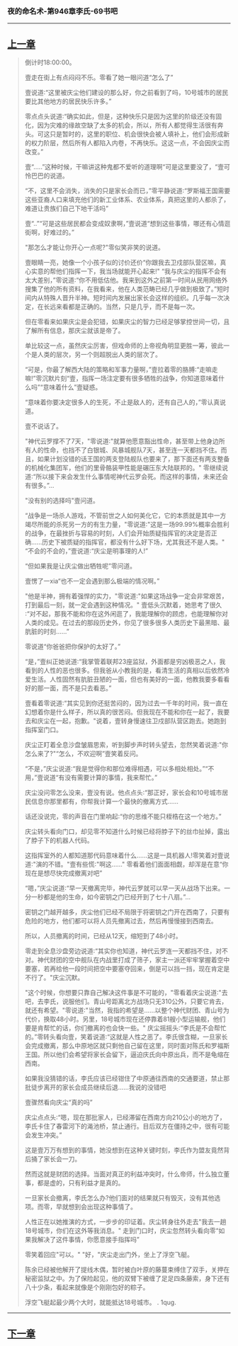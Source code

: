 ### 夜的命名术-第946章李氏-69书吧

--------
[上一章](./d8aaf912e7cd621859baf7ca8c5be1c5.md)
--------


>
>
>
>倒计时18∶00∶00。
>
>壹走在街上有点闷闷不乐。零看了她一眼问道“怎么了”
>
>壹说道∶“这里被庆尘他们建设的那么好，你之前看到了吗，10号城市的居民要比其他地方的居民快乐许多。”
>
>零点点头说道∶“确实如此，但是，这种快乐只是因为这里的阶级还没有固化，因为灾难的缘故空缺了太多的机会，所以，所有人都觉得生活很有奔头。可这只是暂时的，这里的职位、机会很快会被人填补上，他们会形成新的权力阶层，然后所有人都陷入内卷，不再快乐。这这一点，不会因庆尘而改变。”
>
>壹“…..”这种时候，干嘛讲这种鬼都不爱听的道理啊“可是这里要没了，“壹可怜巴巴的说道。
>
>“不，这里不会消失，消失的只是家长会而已，”零平静说道∶“罗斯福王国需要这些亚裔人口来填充他们的新工业体系、农业体系，真把这里的人都杀了，难道让贵族们自己下地干活吗”
>
>壹“..”“可是这些居民都会变成奴隶啊，”壹说道“想到这些事情，哪还有心情逛街啊，好难过的。”
>
>"那怎么才能让你开心一点呢?"零似笑非笑的说道。
>
>壹眼睛一亮，她像一个小孩子似的讨价还价“你跟我去卫戍部队营区嘛，真心实意的帮他们指挥一下，我当场就能开心起来!"
>“我与庆尘的指挥不会有太大差别，”零说道∶“你不用低估他。我来到这外之前第一时间从民用网络外搜集了他的所有资料，在我看来，他在人类范畴已经几乎做到极致了。”短时间内从特殊人晋升半神。短时间内发展出家长会这样的组织。几乎每一次决定，在长远来看都是正确的。当然，只是几乎，而不是每一次。
>
>但在零看来如果庆尘是会犯错，如果庆尘的智力已经足够掌控世间一切，且了解所有信息，那庆尘就该是帝了。
>
>单比较这一点，虽然庆尘厉害，但戏命师的上帝视角明显更胜一筹，彼此一个是人类的层次，另一个则超脱出人类的层次了。
>
>“可是，你最了解西大陆的策略和军事力量啊，”壹拉着零的胳膊∶“走嘛走嘛!”零沉默片刻“壹，指挥一场注定要有很多牺牲的战争，你知道意味着什么吗”“意味着什么”壹疑惑。
>
>“意味着你要决定很多人的生死，不止是敌人的，还有自己人的，”零认真说道。
>
>壹不说话了。
>
>"神代云罗撑不了7天，"零说道∶"就算他愿意豁出性命，甚至带上他身边所有人的性命，也挡不了白银城、风暴城舰队7天，甚至连一天都挡不住。而且，如果计划没错的话王国的两支登陆舰队也要来了，那下面还有两支整备的机械化集团军，他们的里骨骼装甲性能是碾压东大陆联邦的。"
>零继续说道∶“所以接下来会发生什么事情呢神代云罗会死。而这样的事情，未来还会有很多。”…
>
>"没有别的选择吗"壹问道。
>
>“战争是一场杀人游戏，不管前世之人如何美化它，它的本质就是其中一方竭尽所能的杀死另一方的有生力量，"零说道∶"这是一场99.99%概率会胜利的战争，在最挫折与容易的时刻，人们会开始质疑指挥官的决定是否正确……历史下被质疑的指挥官，都没有什么好下场，尤其我还不是人类。"
>“不会的不会的，”壹说道∶“庆尘是明事理的人!”
>
>“但如果我是让庆尘做出牺牲呢”零问道。
>
>壹愣了一xia“也不一定会遇到那么极端的情况啊。”
>
>"他是半神，拥有着强悍的实力，"零说道∶"如果这场战争一定会非常艰苦，打到最后一刻，就一定会遇到这种情况。"
>壹低头沉默着，她思考了很久∶“对不起，那我不能和你在这外闲逛了，我能理解你的顾虑，也能理解你对人类的成见。在过去的那段历史外，你见了很多很多人类历史下最黑暗、最肮脏的时刻……”
>
>零说道“你爸爸把你保护的太好了。”
>
>“是，”壹纠正她说道∶“我掌管着联邦23座监狱，外面都是穷凶极恶之人，我看到的人性的恶也很多。但我爸从小教我的是，看清生活的真相以后依然冷爱生活。人性固然有肮脏丑陋的一面，但也有美好的一面，他教我要多看看好的那一面，而不是只去看恶。”
>
>壹看着零说道∶“其实见到你还挺苦闷的，因为过去一千年的时间，我一直在幻想着你是什么样子，所以真的很苦闷。但我现在不能和你在一起了，我要去和庆尘在一起，抱歉。"说着，壹转身慢速往卫戍部队营区跑去。她跑到指挥室门口。
>
>庆尘正盯着全息沙盘皱眉思索，听到脚步声时转头望去，忽然笑着说道∶"你怎么来了?"“怎么，不欢迎啊”壹笑着反问。
>
>“不是，”庆尘说道∶“我是觉得你和那位难得相遇，可以多相处相处。”“不用，”壹说道“有没有需要计算的事情，我来帮忙。”
>
>庆尘没问零怎么没来，壹没有说。他点点头∶“那正好，家长会和10号城市居民信息你那里都有，你帮我计算一个最快的撤离方式……
>
>话还没说完，零的声音在门里响起∶“你的思维不能只桎梏在这一个地方。”
>
>庆尘转头看向门口，却见零不知道什么时候已经将脖子下的丝巾扯掉，露出了脖子下的机器人代码。
>
>这指挥室外的人都知道那代码意味着什么……这是一具机器人!零笑着对壹说道∶"演的不错。"壹有些慌∶"啊这……"
>零看着他们面面相觑，却浑是在意“你现在是想尽快完成撤离对吧”
>
>“嗯，”庆尘说道∶“早一天撤离完毕，神代云罗就可以早一天从战场下出来。一分一秒都是他的生命，如今密钥之门已经开到了七十八扇。”…
>
>密钥之门越开越多，庆尘他们已经不局限于将密钥之门开在西南了，只要有危险的地方，他们都可以将人员先撤离过去，然后再慢慢接到西南去。
>
>所以，人员撤离的时间，已经从12天，缩短到了48小时。
>
>零走到全息沙盘旁边说道∶“其实你也知道，神代云罗连一天都挡不住，对不对。神代财团的空中舰队在内战里打成了筛子，家主一派还牢牢掌握着空中要塞，若再给他一段时间把空中要塞夺回来，倒是可以挡一挡，现在肯定是不行了。"庆尘沉默。
>
>"这个时候，你想要只靠自己解决这件事是不可能的，"零看着庆尘说道∶"去吧，去李氏，说服他们。青山号距离北方战场只无310公外，只要它肯去，就还有希望。"零说道∶"当然，我指的希望是……以整个神代财团、青山号为代价，换取48小时。另里，18号城市现在还停靠着81艘小型运输舰，他们要是肯帮忙的话，你们撤离的也会快一些。"
>庆尘摇摇头∶“李氏是不会帮忙的。”零转头看向壹，笑着说道∶“这就是人性之恶了。李氏很含糊，一旦家长会完成撤离，那么中原地区就只剩他自己留在这里，同时面对陈氏和罗福斯王国。所以他们会希望将家长会留下，逼迫庆氏向中原出兵，而不是龟缩在西南。
>
>如果我没猜错的话，李氏应该已经钳住了中原通往西南的交通要道，禁止那批徒步离开的家长会成员继续后退……我说的没错吧
>
>壹骤然看向庆尘“真的吗”
>
>庆尘点点头∶“嗯，现在那批家人，已经滞留在西南方向210公小的地方了，李氏卡住了春雷河下的渑池桥，禁止通行。目后双方在僵持之中，很有可能会发生冲突。”
>
>这是壹万万有想到的事情，她没想到在这种关键时刻，李氏作为盟友竟然背后捅了家长会一刀。
>
>然而这就是财团的选择。当面对真正的利益冲突时，什么帝师，什么独立董事，都是虚的，只有利益才是真的。
>
>一旦家长会撤离，李氏怎么办?他们面对的结果就只有毁灭，没有其他选项。而零，早就想到会出现这种事情了。
>
>人性正在以她推演的方式，一步步的印证着。庆尘转身往外走去"我去一趟18号城市，你们在这外等我消息。"
>走到门口时，庆尘忽然转头看向零“如果我解决了这件事情，你愿意接手指挥吗”
>
>零笑着回应"可以。"
>"好，"庆尘走出门外，坐上了浮空飞艇。
>
>陈余已经被他解开了提线木偶，暂时被白叶原的藤蔓束缚住了双手，关押在秘密监狱之中。为了保险起见，他的双臂下被缠了足足四条藤索，身下还有八十少条，看起来就像是个刚刚包好的粽子。
>
>浮空飞艇起最少两个大时，就能抵达18号城市。
>.
>1qug.
>
>
>

--------
[下一章](./5ff3eb276c08a8368df9f715b620d116.md)
--------
